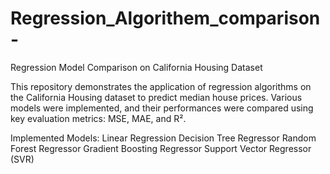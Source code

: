 # Regression_Algorithem_comparison-
Regression Model Comparison on California Housing Dataset


This repository demonstrates the application of regression algorithms on the California Housing dataset to predict median house prices. Various models were implemented, and their performances were compared using key evaluation metrics: MSE, MAE, and R².

Implemented Models:
Linear Regression
Decision Tree Regressor
Random Forest Regressor
Gradient Boosting Regressor
Support Vector Regressor (SVR)
